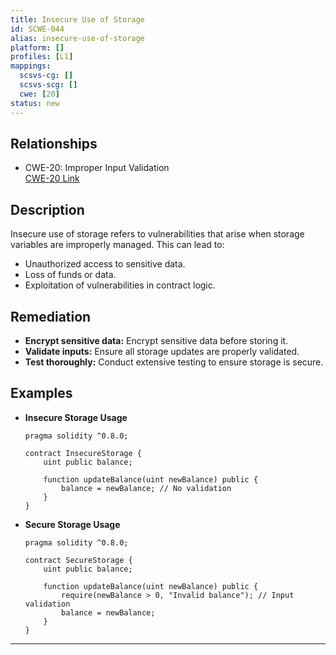 ```yaml
---
title: Insecure Use of Storage
id: SCWE-044
alias: insecure-use-of-storage
platform: []
profiles: [L1]
mappings:
  scsvs-cg: []
  scsvs-scg: []
  cwe: [20]
status: new
---
```


## Relationships
- CWE-20: Improper Input Validation  
  [CWE-20 Link](https://cwe.mitre.org/data/definitions/20.html)

## Description  
Insecure use of storage refers to vulnerabilities that arise when storage variables are improperly managed. This can lead to:
- Unauthorized access to sensitive data.
- Loss of funds or data.
- Exploitation of vulnerabilities in contract logic.

## Remediation
- **Encrypt sensitive data:** Encrypt sensitive data before storing it.
- **Validate inputs:** Ensure all storage updates are properly validated.
- **Test thoroughly:** Conduct extensive testing to ensure storage is secure.

## Examples
- **Insecure Storage Usage**
    ```solidity
    pragma solidity ^0.8.0;

    contract InsecureStorage {
        uint public balance;

        function updateBalance(uint newBalance) public {
            balance = newBalance; // No validation
        }
    }
    ```

- **Secure Storage Usage**
    ```solidity
    pragma solidity ^0.8.0;

    contract SecureStorage {
        uint public balance;

        function updateBalance(uint newBalance) public {
            require(newBalance > 0, "Invalid balance"); // Input validation
            balance = newBalance;
        }
    }
    ```

---
